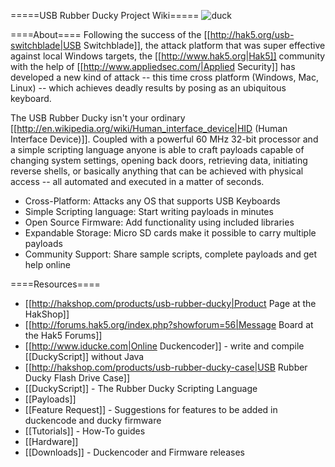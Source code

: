 =====USB Rubber Ducky Project Wiki=====
![duck](http://cdn.shopify.com/s/files/1/0068/2142/products/duck5_medium.jpg)

====About====
Following the success of the [[http://hak5.org/usb-switchblade|USB Switchblade]], the attack platform that was super effective against local Windows targets, the [[http://www.hak5.org|Hak5]] community with the help of [[http://www.appliedsec.com/|Applied Security]] has developed a new kind of attack -- this time cross platform (Windows, Mac, Linux) -- which achieves deadly results by posing as an ubiquitous keyboard.

The USB Rubber Ducky isn't your ordinary [[http://en.wikipedia.org/wiki/Human_interface_device|HID (Human Interface Device)]]. Coupled with a powerful 60 MHz 32-bit processor and a simple scripting language anyone is able to craft payloads capable of changing system settings, opening back doors, retrieving data, initiating reverse shells, or basically anything that can be achieved with physical access -- all automated and executed in a matter of seconds.

  * Cross-Platform: Attacks any OS that supports USB Keyboards
  * Simple Scripting language: Start writing payloads in minutes
  * Open Source Firmware: Add functionality using included libraries
  * Expandable Storage: Micro SD cards make it possible to carry multiple payloads
  * Community Support: Share sample scripts, complete payloads and get help online

====Resources====

  * [[http://hakshop.com/products/usb-rubber-ducky|Product Page at the HakShop]]
  * [[http://forums.hak5.org/index.php?showforum=56|Message Board at the Hak5 Forums]]
  * [[http://www.iducke.com|Online Duckencoder]] - write and compile [[DuckyScript]] without Java
  * [[http://hakshop.com/products/usb-rubber-ducky-case|USB Rubber Ducky Flash Drive Case]]
  * [[DuckyScript]] - The Rubber Ducky Scripting Language 
  * [[Payloads]]
  * [[Feature Request]] - Suggestions for features to be added in duckencode and ducky firmware
  * [[Tutorials]] - How-To guides
  * [[Hardware]]
  * [[Downloads]] - Duckencoder and Firmware releases